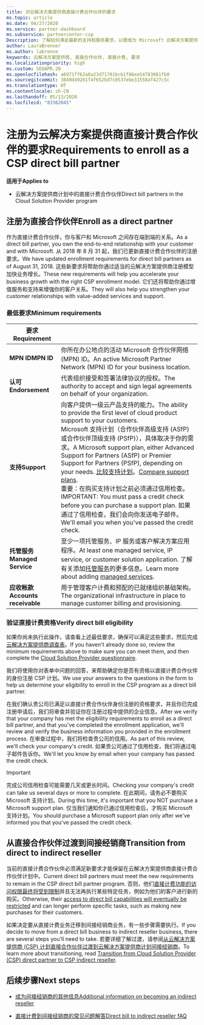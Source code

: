 ```yaml
---
title: 对云解决方案提供商直接计费合作伙伴的要求
ms.topic: article
ms.date: 04/27/2020
ms.service: partner-dashboard
ms.subservice: partnercenter-csp
Description: 了解如何满足最新的支持和服务要求，以便成为 Microsoft 云解决方案提供商 (CSP) 计划中的直接计费合作伙伴。
author: LauraBrenner
ms.author: labrenne
keywords: 云解决方案提供商, 直接合作伙伴, 直接计费, 要求
ms.localizationpriority: high
ms.custom: SEOAPR.20
ms.openlocfilehash: a6971ff62a8a23d71701bcb1f86ee54783081fb0
ms.sourcegitcommit: 3849d49261f4f652bd7c0537ebe31558af427c5c
ms.translationtype: HT
ms.contentlocale: zh-CN
ms.lasthandoff: 05/13/2020
ms.locfileid: "83362645"
---
```

# <a name="requirements-to-enroll-as-a-csp-direct-bill-partner"></a><span data-ttu-id="eb64f-104">注册为云解决方案提供商直接计费合作伙伴的要求</span><span class="sxs-lookup"><span data-stu-id="eb64f-104">Requirements to enroll as a CSP direct bill partner</span></span>

<span data-ttu-id="eb64f-105">**适用于**</span><span class="sxs-lookup"><span data-stu-id="eb64f-105">**Applies to**</span></span>

- <span data-ttu-id="eb64f-106">云解决方案提供商计划中的直接计费合作伙伴</span><span class="sxs-lookup"><span data-stu-id="eb64f-106">Direct bill partners in the Cloud Solution Provider program</span></span>

## <a name="enroll-as-a-direct-partner"></a><span data-ttu-id="eb64f-107">注册为直接合作伙伴</span><span class="sxs-lookup"><span data-stu-id="eb64f-107">Enroll as a direct partner</span></span>

<span data-ttu-id="eb64f-108">作为直接计费合作伙伴，你与客户和 Microsoft 之间存在端到端的关系。</span><span class="sxs-lookup"><span data-stu-id="eb64f-108">As a direct bill partner, you own the end-to-end relationship with your customer and with Microsoft.</span></span> <span data-ttu-id="eb64f-109">从 2018 年 8 月 31 起，我们已更新直接计费合作伙伴的注册要求。</span><span class="sxs-lookup"><span data-stu-id="eb64f-109">We have updated enrollment requirements for direct bill partners as of August 31, 2018.</span></span> <span data-ttu-id="eb64f-110">这些新要求将帮助你通过适当的云解决方案提供商注册模型加快业务增长。</span><span class="sxs-lookup"><span data-stu-id="eb64f-110">These new requirements will help you accelerate your business growth with the right CSP enrollment model.</span></span> <span data-ttu-id="eb64f-111">它们还将帮助你通过增值服务和支持来增强你的客户关系。</span><span class="sxs-lookup"><span data-stu-id="eb64f-111">They will also help you strengthen your customer relationships with value-added services and support.</span></span>

### <a name="minimum-requirements"></a><span data-ttu-id="eb64f-112">最低要求</span><span class="sxs-lookup"><span data-stu-id="eb64f-112">Minimum requirements</span></span>

|<span data-ttu-id="eb64f-113">**要求**</span><span class="sxs-lookup"><span data-stu-id="eb64f-113">**Requirement**</span></span>|                             |
|--------------------------------|--------------------------------------------------------------|
|<span data-ttu-id="eb64f-114">**MPN ID**</span><span class="sxs-lookup"><span data-stu-id="eb64f-114">**MPN ID**</span></span>   |<span data-ttu-id="eb64f-115">你所在办公地点的活动 Microsoft 合作伙伴网络 (MPN) ID。</span><span class="sxs-lookup"><span data-stu-id="eb64f-115">An active Microsoft Partner Network (MPN) ID for your business location.</span></span>    |
|<span data-ttu-id="eb64f-116">**认可**</span><span class="sxs-lookup"><span data-stu-id="eb64f-116">**Endorsement**</span></span>   |<span data-ttu-id="eb64f-117">代表组织接受和签署法律协议的授权。</span><span class="sxs-lookup"><span data-stu-id="eb64f-117">The authority to accept and sign legal agreements on behalf of your organization.</span></span>|
|<span data-ttu-id="eb64f-118">**支持**</span><span class="sxs-lookup"><span data-stu-id="eb64f-118">**Support**</span></span>   |<span data-ttu-id="eb64f-119">向客户提供一级云产品支持的能力。</span><span class="sxs-lookup"><span data-stu-id="eb64f-119">The ability to provide the first level of cloud product support to your customers.</span></span> <br/><span data-ttu-id="eb64f-120">Microsoft 支持计划（合作伙伴高级支持 (ASfP) 或合作伙伴顶级支持 (PSfP)），具体取决于你的需求。</span><span class="sxs-lookup"><span data-stu-id="eb64f-120">A Microsoft support plan, either Advanced Support for Partners (ASfP) or Premier Support for Partners (PSfP), depending on your needs.</span></span> <span data-ttu-id="eb64f-121">[比较支持计划](https://partner.microsoft.com/support/partnersupport)。</span><span class="sxs-lookup"><span data-stu-id="eb64f-121">[Compare support plans](https://partner.microsoft.com/support/partnersupport).</span></span><br/> <span data-ttu-id="eb64f-122">重要：在购买支持计划之前必须通过信用检查。</span><span class="sxs-lookup"><span data-stu-id="eb64f-122">IMPORTANT: You must pass a credit check before you can purchase a support plan.</span></span> <span data-ttu-id="eb64f-123">如果通过了信用检查，我们会向你发送电子邮件。</span><span class="sxs-lookup"><span data-stu-id="eb64f-123">We'll email you when you've passed the credit check.</span></span> |
|<span data-ttu-id="eb64f-124">**托管服务**</span><span class="sxs-lookup"><span data-stu-id="eb64f-124">**Managed Service**</span></span>   |<span data-ttu-id="eb64f-125">至少一项托管服务、IP 服务或客户解决方案应用程序。</span><span class="sxs-lookup"><span data-stu-id="eb64f-125">At least one managed service, IP service, or customer solution application.</span></span> <span data-ttu-id="eb64f-126">了解有关添加[托管服务](https://partner.microsoft.com/business-opportunities/managed-services-provider)的更多信息。</span><span class="sxs-lookup"><span data-stu-id="eb64f-126">Learn more about adding [managed services](https://partner.microsoft.com/business-opportunities/managed-services-provider).</span></span>|
|<span data-ttu-id="eb64f-127">**应收帐款**</span><span class="sxs-lookup"><span data-stu-id="eb64f-127">**Accounts receivable**</span></span> |<span data-ttu-id="eb64f-128">用于管理客户计费和预配的已就绪组织基础架构。</span><span class="sxs-lookup"><span data-stu-id="eb64f-128">The organizational infrastructure in place to manage customer billing and provisioning.</span></span>

### <a name="verify-direct-bill-eligibility"></a><span data-ttu-id="eb64f-129">验证直接计费资格</span><span class="sxs-lookup"><span data-stu-id="eb64f-129">Verify direct bill eligibility</span></span>

<span data-ttu-id="eb64f-130">如果你尚未执行此操作，请查看上述最低要求，确保可以满足这些要求，然后完成[云解决方案提供商调查表](https://partner.microsoft.com/cloud-solution-provider/assessment)。</span><span class="sxs-lookup"><span data-stu-id="eb64f-130">If you haven't already done so, review the minimum requirements above to make sure you can meet them, and then complete the [Cloud Solution Provider questionnaire](https://partner.microsoft.com/cloud-solution-provider/assessment).</span></span>

<span data-ttu-id="eb64f-131">我们将使用你对表单中问题的回答，来帮助确定你是否有资格以直接计费合作伙伴的身份注册 CSP 计划。</span><span class="sxs-lookup"><span data-stu-id="eb64f-131">We use your answers to the questions in the form to help us determine your eligibility to enroll in the CSP program as a direct bill partner.</span></span>

<span data-ttu-id="eb64f-132">在我们确认贵公司已满足以直接计费合作伙伴身份注册的资格要求，并且你已完成注册申请后，我们将审查并验证你在注册过程中提供的企业信息。</span><span class="sxs-lookup"><span data-stu-id="eb64f-132">After we verify that your company has met the eligibility requirements to enroll as a direct bill partner, and that you've completed the enrollment application, we'll review and verify the business information you provided in the enrollment process.</span></span> <span data-ttu-id="eb64f-133">在审查过程中，我们将检查贵公司的信用。</span><span class="sxs-lookup"><span data-stu-id="eb64f-133">As part of this review, we'll check your company's credit.</span></span> <span data-ttu-id="eb64f-134">如果贵公司通过了信用检查，我们将通过电子邮件告诉你。</span><span class="sxs-lookup"><span data-stu-id="eb64f-134">We'll let you know by email when your company has passed the credit check.</span></span>

>[!IMPORTANT]
><span data-ttu-id="eb64f-135">完成公司信用检查可能需要几天或更长时间。</span><span class="sxs-lookup"><span data-stu-id="eb64f-135">Checking your company's credit can take us several days or more to complete.</span></span> <span data-ttu-id="eb64f-136">在此期间，请务必不要购买 Microsoft 支持计划。</span><span class="sxs-lookup"><span data-stu-id="eb64f-136">During this time, it's important that you NOT purchase a Microsoft support plan.</span></span> <span data-ttu-id="eb64f-137">仅当我们通知你已通过信用检查后，才购买 Microsoft 支持计划。</span><span class="sxs-lookup"><span data-stu-id="eb64f-137">You should purchase a Microsoft support plan only after we've informed you that you've passed the credit check.</span></span>

## <a name="transition-from-direct-to-indirect-reseller"></a><span data-ttu-id="eb64f-138">从直接合作伙伴过渡到间接经销商</span><span class="sxs-lookup"><span data-stu-id="eb64f-138">Transition from direct to indirect reseller</span></span>

<span data-ttu-id="eb64f-139">当前的直接计费合作伙伴必须满足新要求才能保留在云解决方案提供商直接计费合作伙伴计划中。</span><span class="sxs-lookup"><span data-stu-id="eb64f-139">Current direct bill partners must meet the new requirements to remain in the CSP direct bill partner program.</span></span> <span data-ttu-id="eb64f-140">否则，他们[直接计费功能的访问权限最终将受到限制](restricted-direct-bill-capabilities.md)并且无法再执行某些特定任务，例如为他们的客户进行新的购买。</span><span class="sxs-lookup"><span data-stu-id="eb64f-140">Otherwise, their [access to direct bill capabilities will eventually be restricted](restricted-direct-bill-capabilities.md) and can longer perform specific tasks, such as making new purchases for their customers.</span></span>

<span data-ttu-id="eb64f-141">如果决定要从直接计费业务迁移到间接经销商业务，有一些步骤需要执行。</span><span class="sxs-lookup"><span data-stu-id="eb64f-141">If you decide to move from a direct bill business to indirect reseller business, there are several steps you'll need to take.</span></span> <span data-ttu-id="eb64f-142">若要详细了解过渡，请参阅[从云解决方案提供商 (CSP) 计划直接合作伙伴过渡到云解决方案提供商计划间接经销商](transition-direct-to-indirect.md)。</span><span class="sxs-lookup"><span data-stu-id="eb64f-142">To learn more about transitioning, read [Transition from Cloud Solution Provider (CSP) direct partner to CSP indirect reseller](transition-direct-to-indirect.md).</span></span>

## <a name="next-steps"></a><span data-ttu-id="eb64f-143">后续步骤</span><span class="sxs-lookup"><span data-stu-id="eb64f-143">Next steps</span></span>

- [<span data-ttu-id="eb64f-144">成为间接经销商的其他信息</span><span class="sxs-lookup"><span data-stu-id="eb64f-144">Additional information on becoming an indirect reseller</span></span>](https://assetsprod.microsoft.com/csp-directbill-to-indirect-transition.pdf)

- [<span data-ttu-id="eb64f-145">直接计费到间接经销商的常见问题解答</span><span class="sxs-lookup"><span data-stu-id="eb64f-145">Direct bill to indirect reseller fAQ</span></span>](https://assetsprod.microsoft.com/mpn/direct-bill-partner-faq.pdf)
